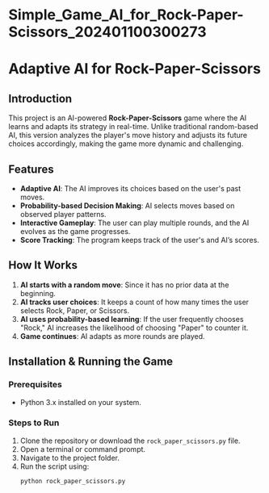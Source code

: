 # Simple_Game_AI_for_Rock-Paper-Scissors_202401100300273
# Adaptive AI for Rock-Paper-Scissors

## Introduction
This project is an AI-powered **Rock-Paper-Scissors** game where the AI learns and adapts its strategy in real-time. Unlike traditional random-based AI, this version analyzes the player's move history and adjusts its future choices accordingly, making the game more dynamic and challenging.

## Features
- **Adaptive AI**: The AI improves its choices based on the user's past moves.
- **Probability-based Decision Making**: AI selects moves based on observed player patterns.
- **Interactive Gameplay**: The user can play multiple rounds, and the AI evolves as the game progresses.
- **Score Tracking**: The program keeps track of the user's and AI’s scores.

## How It Works
1. **AI starts with a random move**: Since it has no prior data at the beginning.
2. **AI tracks user choices**: It keeps a count of how many times the user selects Rock, Paper, or Scissors.
3. **AI uses probability-based learning**: If the user frequently chooses "Rock," AI increases the likelihood of choosing "Paper" to counter it.
4. **Game continues**: AI adapts as more rounds are played.

## Installation & Running the Game
### Prerequisites
- Python 3.x installed on your system.

### Steps to Run
1. Clone the repository or download the `rock_paper_scissors.py` file.
2. Open a terminal or command prompt.
3. Navigate to the project folder.
4. Run the script using:
   ```sh
   python rock_paper_scissors.py
